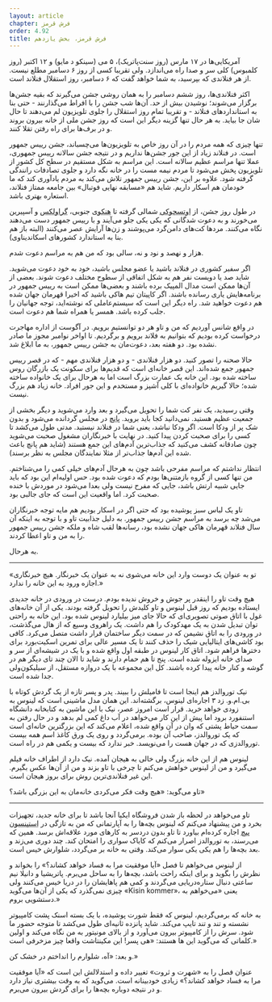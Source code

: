 ```yaml
---
layout: article
chapter: فرش قرمز
order: 4.92
title: فرش قرمز، بخش یازدهم
---
```



آمریکایی‌ها در ۱۷ مارس (روز سنت‌پاتریک)، ۵ می (سینکو د مایو) و ۱۲ اکتبر (روز کلمبوس) کلی سر و صدا راه می‌اندازد. ولی تقریبا کسی از روز ۶ دسامبر مطلع نیست. از هر فنلاندی که بپرسید، به شما خواهد گفت که ۶ دسامبر، روز استقلال فنلاند است.

اکثر فنلاندی‌ها، روز ششم دسامبر را به همان روشی جشن می‌گیرند که بقیه جشن‌ها برگزار می‌شوند؛ نوشیدن بیش از حد.  آن‌ها شب جشن را با افراط می‌گذارنند - حتی بنا به استانداردهای فنلاند - و تقریبا تمام روز استقلال را جلوی تلویزیون لم می‌دهند تا حال شان جا بیاید. به هر حال تنها گزینه دیگر این است که روز جشن ملی از خانه بیرون بروند و در برف‌ها برای راه رفتن تقلا کنند. 

تنها چیزی که همه مردم را در آن روز خاص به تلویزیون‌ها می‌چسباند، جشن رییس جمهور است. در فنلاند زیاد از این جور جشن‌ها نداریم و در نتیجه جشن سالانه رییس جمهوری،‌ عملا تنها مراسم عظیم سالانه است. این مراسم به شکل مستقیم در سطح کل کشور از تلویزیون پخش می‌شود تا مردم نیمه مست را در خانه نگه دارد و جلوی تصادفات رانندگی گرفته شود. علاوه بر این، جشن رییس جمهور تلاش می‌کند به مردم یادآوری کند که ما خودمان هم اسکار داریم. شاید هم «مسابقه نهایی فوتبال» بین جامعه ممتاز فنلاند، استعاره بهتری باشد. 

در طول روز جشن، از <abbr title="Utsjoki">اوتسجوکی</abbr > شمالی گرفته تا <abbr title="Hanko">هنکو</abbr >ی جنوبی، <abbr title="Gravlax - نوعی ماهی آزاد نمک‌سود که در کشورهای اسکاندیناوی از آن به عنوان مزه یا تنقلات استفاده می‌شود.">گراولکس</abbr > و آسپیرین می‌خورند و به دعوت شدگانی که یکی یکی جلو می‌آیند و با رییس جمهور دست می‌دهند نگاه می‌کنند. مردها کت‌های دامن‌گرد می‌پوشند و زن‌ها آرایش عصر می‌کنند (البته باز هم بنا به استاندارد کشورهای اسکاندیناوی).

هزار و نهصد و نود و نه، سالی بود که من هم به مراسم دعوت شدم. 

اگر سفیر کشوری در فنلاند باشید یا عضو مجلس باشید، خود به خود دعوت می‌شوید. شاید صد یا دویست نفر هم به شکل اتفاقی از سطوح مختلف دعوت شوند. بعضی از آن‌ها ممکن است مدال المپیک برده باشند و بعضی‌ها ممکن است به رییس جمهور در برنامه‌هایش یاری رسانده باشند. اگر کاپیتان تیم هاکی باشید که اخیرا قهرمان جهان شده هم دعوت خواهید شد. راه دیگر این است که سیستم‌عاملی که نوشته‌اید، توجه جهانیان را جلب کرده باشد. همسر یا همراه شما هم دعوت است.

در واقع شانس آوردیم که من و تاو هر دو توانستیم برویم. در آگوست از اداره مهاجرت درخواست کرده بودیم که بتوانیم به فلاند برویم و برگردیم. تا اواخر نوامبر مجوز ما صادر نشده بود. دو هفته بعد، دعوت‌مان به جشن رییس جمهور، به ما ابلاغ شد. 

حالا صحنه را تصور کنید. دو هزار فنلاندی - و دو هزار فنلاندی مهم - که در قصر رییس جمهور جمع شده‌اند. این قصر خانه‌ای است که قدیم‌ها برای سکونت یک بازرگان روس ساخته شده بود. این خانه یک عمارت بزرگ است اما به هرحال برای یک خانواده ساخته شده؛ حالا گیریم خانواده‌ای با کلی آشپز و مستخدم و این جور افراد. خانه زیاد هم بزرگ نیست. 

وقتی رسیدید، یک نفر کت شما را تحویل می‌گیرد و بعد وارد می‌شوید و دیگر بخشی از جمعیت عظیم هستید. نمی‌دانید کجا باید بروید.  <abbr title="مشروبی الکلی حاوی آب‌میوه که در ظرف‌های بزرگ سرو می‌شود.">پانچ</abbr > در مجلس گردانده می‌شود و بدون شک پر از ودکا است. اگر ودکا نباشد، یعنی شما در فنلاند نیستید. مدتی طول می‌کشد تا کسی را برای صحبت کردن پیدا کنید. در نهایت با خبرنگاران مشغول صحبت می‌شوید چون صادقانه کشف می‌کنید که جذاب‌‌ترین آدم‌های این جمع هستند (شاید هم پانچ باعث شده این آدم‌ها جذاب‌تر از مثلا نمایندگان مجلس به نظر برسند).

انتظار نداشتم که مراسم مفرحی باشد چون به هرحال آدم‌های خیلی کمی را می‌شناختم. من تنها کسی از گروه بازمتنی‌ها بودم که دعوت شده بود. حس اولیه‌ام این بود که باید جایی شبیه ارتش باشد،‌ جایی که مفرح نیست ولی بعدا می‌شود در موردش با خنده صحبت کرد. اما واقعیت این است که جای جالبی بود. 

تاو یک لباس سبز پوشیده بود که حتی اگر در اسکار بودیم هم مایه توجه خبرنگاران می‌شد چه برسد به مراسم جشن رییس جمهور. به دلیل جذابیت تاو و با توجه به اینکه آن سال فنلاند قهرمان هاکی جهان نشده بود، رسانه‌ها لقب شاه و ملکه جشن رییس جمهور را به من و تاو اعطا کردند. 

به هرحال. 

***

<div class="journal">

«تو به عنوان یک دوست وارد این خانه می‌شوی نه به عنوان یک خبرنگار. هیچ خبرنگاری اجازه ورود به این خانه را ندارد.»

هیچ وقت تاو را اینقدر پر جوش و خروش ندیده بودم. درست در ورودی در خانه جدیدی ایستاده بودیم که روز قبل لینوس و تاو کلیدش را تحویل گرفته بودند. یکی از آن خانه‌های غول با اتاق صوتی تصویری‌ای که حالا جای میز بیلیارد لینوس شده بود. این خانه به راحتی توان تبدیل شدن به یک مهدکودک را هم داشت. یک راهروی وسیع که از هال می‌گذشت، در ورودی را به اتاق نشیمن که در سمت دیگر ساختمان قرار داشت متصل می‌کرد. کافی بود کاشی‌های ایتالیایی شیک را حذف کنند تا یک مسیر عالی برای تمرین اسکیت‌بورد برای دخترها فراهم شود. اتاق کار لینوس در طبقه اول واقع شده و با یک در شیشه‌ای از سر و صدای خانه ایزوله شده است. پنج تا هم حمام دارند و شاید تا الان چند تای دیگر هم در گوشه‌ و کنار خانه پیدا کرده باشند. کل این مجموعه با یک دروازه مستقل، از سیلیکون‌ولی جدا شده است. 

نیک توروالدز هم اینجا است تا فامیلش را ببیند. پدر و پسر تازه از یک گردش کوتاه با بی.ام.و. زد ۳ اجاره‌ای لینوس، برگشته‌اند. این همان مدل ماشینی است که لینوس به زودی خواهد خرید. قرار است امروز عصر، نیک با این ماشین به کتابخانه دانشگاه استنفورد برود اما پیش از این کار می‌خواهد در  آب داغ کمی لم بدهد و در حال رفتن به سمت حیاط پشتی که وان در آن واقع شده، اعلام می‌کند که این بزرگترین خانه‌ای است که یک توروالدز، صاحب آن بوده. برمی‌گردد و روی یک ورق کاغذ اسم همه بیست توروالدزی که در جهان هست را می‌نویسد. خبر ندارد که بیست و یکمی هم در راه است.

لینوس هم از این خانه بزرگ ولی خالی به هیجان آمده. نیک دارد از اطراف خانه فیلم می‌گیرد و من از لینوس خواهش می‌کنم تا چرخی با تاو بزند و من از آن‌ها عکس بگیرم. این غیر فنلاندی‌ترین روش برای بروز هیجان است.

تاو می‌گوید: «هیچ وقت فکر می‌کردی خانه‌مان به این بزرگی باشد؟»


</div >

***

<div class="journal">


تاو می‌خواهد در لحظه باز شدن فروشگاه ایکیا آنجا باشد تا برای خانه جدید، تجهیزات بخرد و من پیشنهاد می‌کنم که لینوس بچه‌ها را به آپارتمانی که من به تازگی در <abbr title="Stinson Beach">استینسون بیچ</abbr > اجاره کرده‌ام بیاورد تا تاو بدون دردسر به کارهای مورد علاقه‌اش برسد. همین که می‌رسند، به توروالدز اصرار می‌کنم که کایاک سواری را امتحان کند. چند دوری می‌زند و بعد بچه‌ها را هم یکی یکی سوار می‌کند. وقتی به خانه بر می‌گردد، شلوارش خیس است.

از لینوس می‌خواهم تا فصل «آیا موفقیت مرا به فساد خواهد کشاند؟» را بخواند و نظرش را بگوید و برای اینکه راحت باشد، بچه‌ها را به ساحل می‌برم. پاتریشیا و دانیلا نیم ساعتی دنبال ستاره‌دریایی می‌گردند و کمی هم پاهایشان را در دریا خیس می‌کنند ولی چیزی نمی‌گذرد که یکی از آن‌ها می‌گوید «Kisin kommer»، یعنی «می‌خواهم به دستشویی بروم.»

به خانه که برمی‌گردیم، لینوس که فقط شورت پوشیده، با یک بسته اسنک پشت کامپیوتر نشسته و تند و تند تایپ می‌کند. شاید پانزده ثانیه‌ای طول می‌کشد تا متوجه حضور ما شود. سرش را از کامپیوتر بیرون می‌آورد و از بالای مونیتور به من نگاه می‌کند و اولین کلماتی که می‌گوید این ها هستند: «هی پسر! این مکینتاشت واقعا چیز مزخرفی است.»

و بعد: «آه، شلوارم را انداختم در خشک کن.»

عنوان فصل را به «شهرت و ثروت» تغییر داده و استدلالش این است که «آیا موفقیت مرا به فساد خواهد کشاند؟» زیادی خودبینانه است. می‌گوید که به وقت بیشتری نیاز دارد و در نتیجه دوباره بچه‌ها را برای گردش بیرون می‌برم. 


</div >

